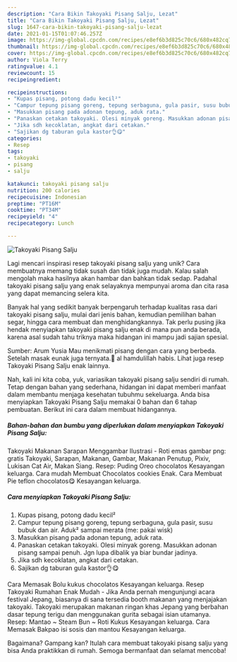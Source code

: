 ```yaml
---
description: "Cara Bikin Takoyaki Pisang Salju, Lezat"
title: "Cara Bikin Takoyaki Pisang Salju, Lezat"
slug: 1647-cara-bikin-takoyaki-pisang-salju-lezat
date: 2021-01-15T01:07:46.257Z
image: https://img-global.cpcdn.com/recipes/e8ef6b3d825c70c6/680x482cq70/takoyaki-pisang-salju-foto-resep-utama.jpg
thumbnail: https://img-global.cpcdn.com/recipes/e8ef6b3d825c70c6/680x482cq70/takoyaki-pisang-salju-foto-resep-utama.jpg
cover: https://img-global.cpcdn.com/recipes/e8ef6b3d825c70c6/680x482cq70/takoyaki-pisang-salju-foto-resep-utama.jpg
author: Viola Terry
ratingvalue: 4.1
reviewcount: 15
recipeingredient:

recipeinstructions:
- "Kupas pisang, potong dadu kecil²"
- "Campur tepung pisang goreng, tepung serbaguna, gula pasir, susu bubuk dan air. Aduk² sampai merata (me: pakai wisk)"
- "Masukkan pisang pada adonan tepung, aduk rata."
- "Panaskan cetakan takoyaki. Olesi minyak goreng. Masukkan adonan pisang sampai penuh. Jgn lupa dibalik ya biar bundar jadinya."
- "Jika sdh kecoklatan, angkat dari cetakan."
- "Sajikan dg taburan gula kastor👌😋"
categories:
- Resep
tags:
- takoyaki
- pisang
- salju

katakunci: takoyaki pisang salju 
nutrition: 200 calories
recipecuisine: Indonesian
preptime: "PT16M"
cooktime: "PT34M"
recipeyield: "4"
recipecategory: Lunch

---
```



![Takoyaki Pisang Salju](https://img-global.cpcdn.com/recipes/e8ef6b3d825c70c6/680x482cq70/takoyaki-pisang-salju-foto-resep-utama.jpg)

Lagi mencari inspirasi resep takoyaki pisang salju yang unik? Cara membuatnya memang tidak susah dan tidak juga mudah. Kalau salah mengolah maka hasilnya akan hambar dan bahkan tidak sedap. Padahal takoyaki pisang salju yang enak selayaknya mempunyai aroma dan cita rasa yang dapat memancing selera kita.

Banyak hal yang sedikit banyak berpengaruh terhadap kualitas rasa dari takoyaki pisang salju, mulai dari jenis bahan, kemudian pemilihan bahan segar, hingga cara membuat dan menghidangkannya. Tak perlu pusing jika hendak menyiapkan takoyaki pisang salju enak di mana pun anda berada, karena asal sudah tahu triknya maka hidangan ini mampu jadi sajian spesial.

Sumber: Arum Yusia Mau menikmati pisang dengan cara yang berbeda. Setelah masak eunak juga ternyata.🤗 al hamdulillah habis. Lihat juga resep Takoyaki Pisang Salju enak lainnya.


Nah, kali ini kita coba, yuk, variasikan takoyaki pisang salju sendiri di rumah. Tetap dengan bahan yang sederhana, hidangan ini dapat memberi manfaat dalam membantu menjaga kesehatan tubuhmu sekeluarga. Anda bisa menyiapkan Takoyaki Pisang Salju memakai 0 bahan dan 6 tahap pembuatan. Berikut ini cara dalam membuat hidangannya.

<!--inarticleads1-->

##### Bahan-bahan dan bumbu yang diperlukan dalam menyiapkan Takoyaki Pisang Salju:



Takoyaki Makanan Sarapan Menggambar Ilustrasi - Roti emas gambar png: gratis Takoyaki, Sarapan, Makanan, Gambar, Makanan Penutup, Pixiv, Lukisan Cat Air, Makan Siang. Resep: Puding Oreo chocolatos Kesayangan keluarga. Cara mudah Membuat Chocolatos cookies Enak. Cara Membuat Pie teflon chocolatos😋 Kesayangan keluarga. 

<!--inarticleads2-->

##### Cara menyiapkan Takoyaki Pisang Salju:

1. Kupas pisang, potong dadu kecil²
1. Campur tepung pisang goreng, tepung serbaguna, gula pasir, susu bubuk dan air. Aduk² sampai merata (me: pakai wisk)
1. Masukkan pisang pada adonan tepung, aduk rata.
1. Panaskan cetakan takoyaki. Olesi minyak goreng. Masukkan adonan pisang sampai penuh. Jgn lupa dibalik ya biar bundar jadinya.
1. Jika sdh kecoklatan, angkat dari cetakan.
1. Sajikan dg taburan gula kastor👌😋


Cara Memasak Bolu kukus chocolatos Kesayangan keluarga. Resep Takoyaki Rumahan Enak Mudah - Jika Anda pernah mengunjungi acara festival Jepang, biasanya di sana tersedia booth makanan yang menjajakan takoyaki. Takoyaki merupakan makanan ringan khas Jepang yang berbahan dasar tepung terigu dan menggunakan gurita sebagai isian utamanya. Resep: Mantao ~ Steam Bun ~ Roti Kukus Kesayangan keluarga. Cara Memasak Bakpao isi sosis dan mantou Kesayangan keluarga. 

Bagaimana? Gampang kan? Itulah cara membuat takoyaki pisang salju yang bisa Anda praktikkan di rumah. Semoga bermanfaat dan selamat mencoba!
